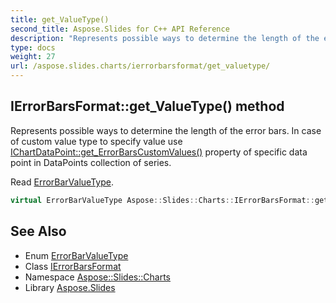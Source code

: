 ```yaml
---
title: get_ValueType()
second_title: Aspose.Slides for C++ API Reference
description: "Represents possible ways to determine the length of the error bars. In case of custom value type to specify value use IChartDataPoint::get_ErrorBarsCustomValues() property of specific data point in DataPoints collection of series.  Read ErrorBarValueType."
type: docs
weight: 27
url: /aspose.slides.charts/ierrorbarsformat/get_valuetype/
---
```

## IErrorBarsFormat::get_ValueType() method


Represents possible ways to determine the length of the error bars. In case of custom value type to specify value use [IChartDataPoint::get_ErrorBarsCustomValues()](../../ichartdatapoint/get_errorbarscustomvalues/) property of specific data point in DataPoints collection of series. 

 Read [ErrorBarValueType](../../errorbarvaluetype/).

```cpp
virtual ErrorBarValueType Aspose::Slides::Charts::IErrorBarsFormat::get_ValueType()=0
```

## See Also

* Enum [ErrorBarValueType](../../errorbarvaluetype/)
* Class [IErrorBarsFormat](../)
* Namespace [Aspose::Slides::Charts](../../)
* Library [Aspose.Slides](../../../)